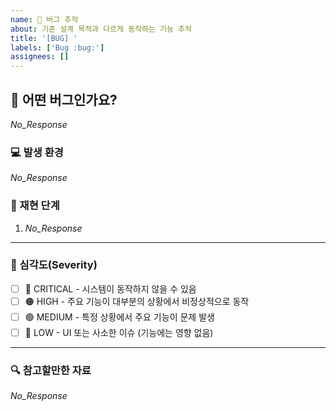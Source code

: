 ```yaml
---
name: 🐛 버그 추적
about: 기존 설계 목적과 다르게 동작하는 기능 추적
title: '[BUG] '
labels: ['Bug :bug:']
assignees: []
---
```


## 📌 어떤 버그인가요?

<!--
  버그의 증상을 3줄 이내로 간결하게 설명해주세요.
  버그 발생 조건을 알려주세요. 정상 동작은 무엇이고, 현재 어떻게 동작하나요?
  (예시) 비밀번호 입력 시 영문, 숫자, 특수문자를 혼합해야 하는데, 정규 표현식 검증이 정상적으로 이루어지지 않는 상황
-->

_No_Response_

### 💻 발생 환경

<!--
  문제가 발생한 환경 정보를 입력해주세요.
  (예시)
  - iPhone 15 / Galaxy Note 20
  - iOS 17.1 / Android 15
  - Chrome 124 / Safari
  - 등등 ..
-->

_No_Response_

### 🔁 재현 단계

<!--
  버그가 발생하는 과정을 단계별로 작성해주세요.
  (예시)
  1. 회원가입 페이지 접속
  2. 비밀번호에 'abc' 입력
  3. 제출 버튼 클릭
  4. 예상과 다르게 성공 메시지가 출력됨(abc - 비밀번호 조건에 맞지 않음)
-->

1. _No_Response_

---

### 🚨 심각도(Severity)

<!--
  해당 버그가 시스템에 미칠 수 있는 영향 수준을 선택해주세요.
-->

- [ ] 🛑 CRITICAL - 시스템이 동작하지 않을 수 있음
- [ ] 🟠 HIGH - 주요 기능이 대부분의 상황에서 비정상적으로 동작
- [ ] 🟢 MEDIUM - 특정 상황에서 주요 기능이 문제 발생
- [ ] 🔵 LOW - UI 또는 사소한 이슈 (기능에는 영향 없음)

---

### 🔍 참고할만한 자료

<!--
  참고할만한 코드, 재현 방법, 로그, 관련 이슈 등을 자유롭게 추가하세요.
  (예시) 관련 이슈: #123
-->

_No_Response_
